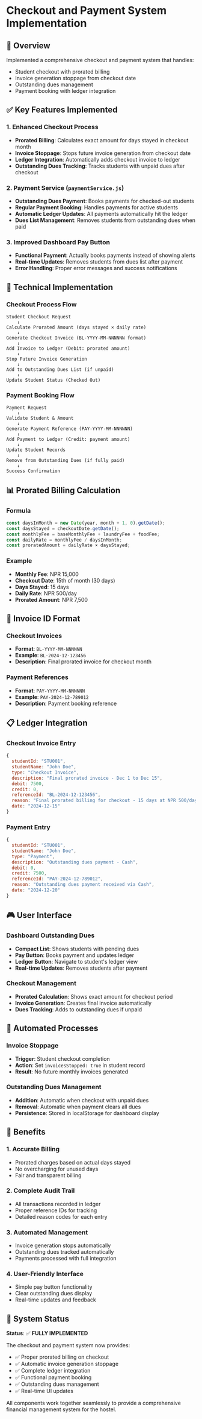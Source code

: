 # Checkout and Payment System Implementation

## 🎯 Overview
Implemented a comprehensive checkout and payment system that handles:
- Student checkout with prorated billing
- Invoice generation stoppage from checkout date
- Outstanding dues management
- Payment booking with ledger integration

## ✅ Key Features Implemented

### 1. **Enhanced Checkout Process**
- **Prorated Billing**: Calculates exact amount for days stayed in checkout month
- **Invoice Stoppage**: Stops future invoice generation from checkout date
- **Ledger Integration**: Automatically adds checkout invoice to ledger
- **Outstanding Dues Tracking**: Tracks students with unpaid dues after checkout

### 2. **Payment Service** (`paymentService.js`)
- **Outstanding Dues Payment**: Books payments for checked-out students
- **Regular Payment Booking**: Handles payments for active students
- **Automatic Ledger Updates**: All payments automatically hit the ledger
- **Dues List Management**: Removes students from outstanding dues when paid

### 3. **Improved Dashboard Pay Button**
- **Functional Payment**: Actually books payments instead of showing alerts
- **Real-time Updates**: Removes students from dues list after payment
- **Error Handling**: Proper error messages and success notifications

## 🔧 Technical Implementation

### **Checkout Process Flow**
```
Student Checkout Request
    ↓
Calculate Prorated Amount (days stayed × daily rate)
    ↓
Generate Checkout Invoice (BL-YYYY-MM-NNNNNN format)
    ↓
Add Invoice to Ledger (Debit: prorated amount)
    ↓
Stop Future Invoice Generation
    ↓
Add to Outstanding Dues List (if unpaid)
    ↓
Update Student Status (Checked Out)
```

### **Payment Booking Flow**
```
Payment Request
    ↓
Validate Student & Amount
    ↓
Generate Payment Reference (PAY-YYYY-MM-NNNNNN)
    ↓
Add Payment to Ledger (Credit: payment amount)
    ↓
Update Student Records
    ↓
Remove from Outstanding Dues (if fully paid)
    ↓
Success Confirmation
```

## 📊 Prorated Billing Calculation

### **Formula**
```javascript
const daysInMonth = new Date(year, month + 1, 0).getDate();
const daysStayed = checkoutDate.getDate();
const monthlyFee = baseMonthlyFee + laundryFee + foodFee;
const dailyRate = monthlyFee / daysInMonth;
const proratedAmount = dailyRate × daysStayed;
```

### **Example**
- **Monthly Fee**: NPR 15,000
- **Checkout Date**: 15th of month (30 days)
- **Days Stayed**: 15 days
- **Daily Rate**: NPR 500/day
- **Prorated Amount**: NPR 7,500

## 🎯 Invoice ID Format

### **Checkout Invoices**
- **Format**: `BL-YYYY-MM-NNNNNN`
- **Example**: `BL-2024-12-123456`
- **Description**: Final prorated invoice for checkout month

### **Payment References**
- **Format**: `PAY-YYYY-MM-NNNNNN`
- **Example**: `PAY-2024-12-789012`
- **Description**: Payment booking reference

## 📋 Ledger Integration

### **Checkout Invoice Entry**
```javascript
{
  studentId: "STU001",
  studentName: "John Doe",
  type: "Checkout Invoice",
  description: "Final prorated invoice - Dec 1 to Dec 15",
  debit: 7500,
  credit: 0,
  referenceId: "BL-2024-12-123456",
  reason: "Final prorated billing for checkout - 15 days at NPR 500/day",
  date: "2024-12-15"
}
```

### **Payment Entry**
```javascript
{
  studentId: "STU001",
  studentName: "John Doe",
  type: "Payment",
  description: "Outstanding dues payment - Cash",
  debit: 0,
  credit: 7500,
  referenceId: "PAY-2024-12-789012",
  reason: "Outstanding dues payment received via Cash",
  date: "2024-12-20"
}
```

## 🎮 User Interface

### **Dashboard Outstanding Dues**
- **Compact List**: Shows students with pending dues
- **Pay Button**: Books payment and updates ledger
- **Ledger Button**: Navigate to student's ledger view
- **Real-time Updates**: Removes students after payment

### **Checkout Management**
- **Prorated Calculation**: Shows exact amount for checkout period
- **Invoice Generation**: Creates final invoice automatically
- **Dues Tracking**: Adds to outstanding dues if unpaid

## 🔄 Automated Processes

### **Invoice Stoppage**
- **Trigger**: Student checkout completion
- **Action**: Set `invoicesStopped: true` in student record
- **Result**: No future monthly invoices generated

### **Outstanding Dues Management**
- **Addition**: Automatic when checkout with unpaid dues
- **Removal**: Automatic when payment clears all dues
- **Persistence**: Stored in localStorage for dashboard display

## 🎯 Benefits

### 1. **Accurate Billing**
- Prorated charges based on actual days stayed
- No overcharging for unused days
- Fair and transparent billing

### 2. **Complete Audit Trail**
- All transactions recorded in ledger
- Proper reference IDs for tracking
- Detailed reason codes for each entry

### 3. **Automated Management**
- Invoice generation stops automatically
- Outstanding dues tracked automatically
- Payments processed with full integration

### 4. **User-Friendly Interface**
- Simple pay button functionality
- Clear outstanding dues display
- Real-time updates and feedback

## 🚀 System Status

**Status**: ✅ **FULLY IMPLEMENTED**

The checkout and payment system now provides:
- ✅ Proper prorated billing on checkout
- ✅ Automatic invoice generation stoppage
- ✅ Complete ledger integration
- ✅ Functional payment booking
- ✅ Outstanding dues management
- ✅ Real-time UI updates

All components work together seamlessly to provide a comprehensive financial management system for the hostel.